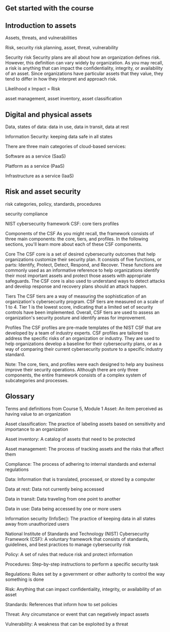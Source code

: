 <h2>Get started with the course</h2>



<h2>Introduction to assets</h2>

Assets, threats, and vulnerabilities

Risk, security risk planning, asset, threat, vulnerability

Security risk
Security plans are all about how an organization defines risk. However, this definition can vary widely by organization. As you may recall, a risk is anything that can impact the confidentiality, integrity, or availability of an asset. Since organizations have particular assets that they value, they tend to differ in how they interpret and approach risk.

Likelihood x Impact = Risk

asset management, asset inventory, asset classification

<h2>Digital and physical assets</h2>

Data, states of data: data in use, data in transit, data at rest

Information Security: keeping data safe in all states

There are three main categories of cloud-based services:

Software as a service (SaaS)

Platform as a service (PaaS)

Infrastructure as a service (IaaS)

<h2>Risk and asset security</h2>

risk categories, policy, standards, procedures

security compliance

NIST cybersecurity framework CSF: core tiers profiles

Components of the CSF
As you might recall, the framework consists of three main components: the core, tiers, and profiles. In the following sections, you'll learn more about each of these CSF components.

Core
The CSF core is a set of desired cybersecurity outcomes that help organizations customize their security plan. It consists of five functions, or parts: Identify, Protect, Detect, Respond, and Recover. These functions are commonly used as an informative reference to help organizations identify their most important assets and protect those assets with appropriate safeguards. The CSF core is also used to understand ways to detect attacks and develop response and recovery plans should an attack happen.

Tiers
The CSF tiers are a way of measuring the sophistication of an organization's cybersecurity program. CSF tiers are measured on a scale of 1 to 4. Tier 1 is the lowest score, indicating that a limited set of security controls have been implemented. Overall, CSF tiers are used to assess an organization's security posture and identify areas for improvement.

Profiles
The CSF profiles are pre-made templates of the NIST CSF that are developed by a team of industry experts. CSF profiles are tailored to address the specific risks of an organization or industry. They are used to help organizations develop a baseline for their cybersecurity plans, or as a way of comparing their current cybersecurity posture to a specific industry standard.

Note: The core, tiers, and profiles were each designed to help any business improve their security operations. Although there are only three components, the entire framework consists of a complex system of subcategories and processes.


<h2>Glossary</h2>

Terms and definitions from Course 5, Module 1
Asset: An item perceived as having value to an organization

Asset classification: The practice of labeling assets based on sensitivity and importance to an organization

Asset inventory: A catalog of assets that need to be protected

Asset management: The process of tracking assets and the risks that affect them 

Compliance: The process of adhering to internal standards and external regulations

Data: Information that is translated, processed, or stored by a computer

Data at rest: Data not currently being accessed

Data in transit: Data traveling from one point to another

Data in use: Data being accessed by one or more users

Information security (InfoSec): The practice of keeping data in all states away from unauthorized users

National Institute of Standards and Technology (NIST) Cybersecurity Framework (CSF): A voluntary framework that consists of standards, guidelines, and best practices to manage cybersecurity risk

Policy: A set of rules that reduce risk and protect information

Procedures: Step-by-step instructions to perform a specific security task

Regulations: Rules set by a government or other authority to control the way something is done

Risk: Anything that can impact confidentiality, integrity, or availability of an asset

Standards: References that inform how to set policies

Threat: Any circumstance or event that can negatively impact assets

Vulnerability: A weakness that can be exploited by a threat
